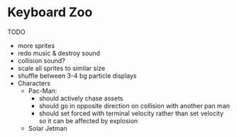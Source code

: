 # Keyboard Zoo

TODO
* more sprites
* redo music & destroy sound
* collision sound?
* scale all sprites to similar size
* shuffle between 3-4 bg particle displays
* Characters
  * Pac-Man:
    * should actively chase assets
    * should go in opposite direction on collision with another pan man
    * should set forced with terminal velocity rather than set velocity so it can be affected by explosion
  * Solar Jetman